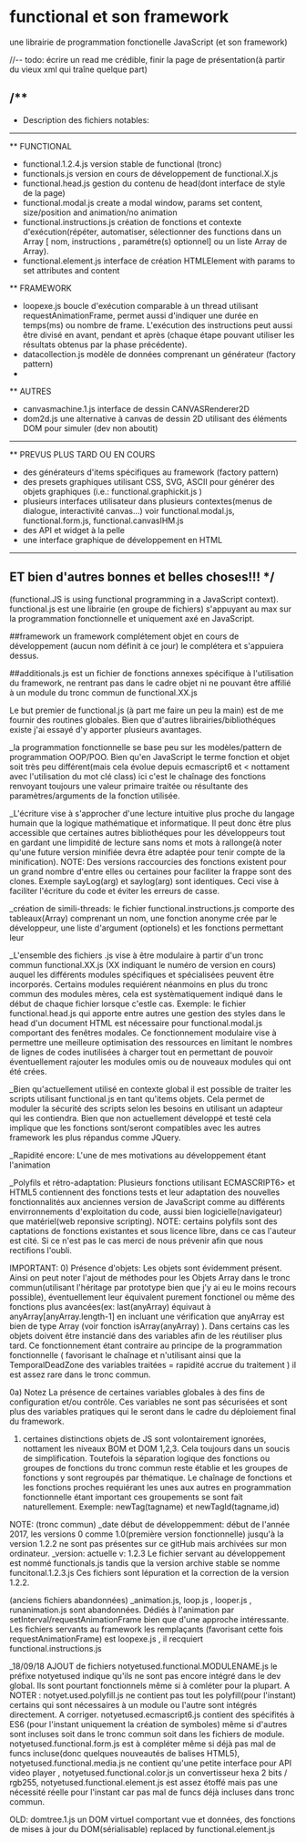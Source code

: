 # functional et son framework
une librairie de programmation fonctionelle JavaScript (et son framework)

//-- todo: écrire un read me crédible, finir la page de présentation(à partir du vieux xml qui traîne quelque part)

/**
-----------------------------------------------------------------------------------------------------------------
* Description des fichiers notables:
-----------------------------------------------------------------------------------------------------------------
**  FUNCTIONAL
* functional.1.2.4.js version stable de functional (tronc)
* functionals.js version en cours de développement de functional.X.js
* functional.head.js gestion du contenu de head(dont interface de style de la page)
* functional.modal.js create a modal window, params set content, size/position and animation/no animation
* functional.instructions.js création de fonctions et contexte d'exécution(répéter, automatiser, sélectionner des functions dans un Array [ nom, instructions , paramétre(s) optionnel] ou un liste Array de Array).
* functional.element.js interface de création HTMLElement with params to set attributes and content

** FRAMEWORK
* loopexe.js boucle d'exécution comparable à un thread utilisant requestAnimationFrame, permet aussi d'indiquer une durée en temps(ms) ou nombre de frame. L'exécution des instructions peut aussi être divisé en avant, pendant et après (chaque étape pouvant utiliser les résultats obtenus par la phase précédente).
* datacollection.js modèle de données comprenant un générateur (factory pattern)
*

** AUTRES
* canvasmachine.1.js interface de dessin CANVASRenderer2D
* dom2d.js une alternative à canvas de dessin 2D utilisant des éléments DOM pour simuler (dev non aboutit)
-----------------------------------------------------------------------------------------------------------------

** PREVUS PLUS TARD OU EN COURS
* des générateurs d'items spécifiques au framework (factory pattern) 
* des presets graphiques utilisant CSS, SVG, ASCII pour générer des objets graphiques (i.e.: functional.graphickit.js )
* plusieurs interfaces utilisateur dans plusieurs contextes(menus de dialogue, interactivité canvas...) voir functional.modal.js, functional.form.js, functional.canvasIHM.js
* des API et widget à la pelle
* une interface graphique de développement en HTML
-----------------------------------------------------------------------------------------------------------------
ET bien d'autres bonnes et belles choses!!!
*/
-----------------------------------------------------------------------------------------------------------------
(functional.JS is using functional programming in a JavaScript context).
functional.js est une librairie (en groupe de fichiers) s'appuyant au max sur la programmation fonctionnelle et uniquement axé en JavaScript.

##framework un framework complétement objet en cours de développement (aucun nom définit à ce jour) le complétera et s'appuiera dessus.

##additionals.js est un fichier de fonctions annexes spécifique à l'utilisation du framework, ne rentrant pas dans le cadre objet ni ne pouvant être affilié à un module du tronc commun de functional.XX.js


Le but premier de functional.js (à part me faire un peu la main) est de me fournir des routines globales. Bien que d'autres librairies/bibliothéques existe j'ai essayé d'y apporter plusieurs avantages.

_la programmation fonctionnelle se base peu sur les modèles/pattern de programmation OOP/POO. Bien qu'en JavaScript le terme fonction et objet soit très peu différent(mais cela évolue depuis ecmascript6 et < nottament avec l'utilisation du mot clé class) ici c'est le chaînage des fonctions renvoyant toujours une valeur primaire traitée ou résultante des paramètres/arguments de la fonction utilisée.

_L'écriture vise à s'approcher d'une lecture intuitive plus proche du langage humain que la logique mathématique et informatique. Il peut donc être plus accessible que certaines autres bibliothéques pour les développeurs tout en gardant une limpidité de lecture sans noms et mots à rallonge(à noter qu'une future version minifiée devra être adaptée pour tenir compte de la minification). NOTE: Des versions raccourcies des fonctions existent pour un grand nombre d'entre elles ou certaines pour faciliter la frappe sont des clones. Exemple sayLog(arg) et saylog(arg) sont identiques. Ceci vise à faciliter l'écriture du code et éviter les erreurs de casse.

_création de simili-threads: le fichier functional.instructions.js comporte des tableaux(Array) comprenant un nom, une fonction anonyme crée par le développeur, une liste d'argument (optionels) et les fonctions permettant leur 

_L'ensemble des fichiers .js vise à être modulaire à partir d'un tronc commun functional.XX.js (XX indiquant le numéro de version en cours) auquel les différents modules spécifiques et spécialisées peuvent être incorporés. Certains modules requiérent néanmoins en plus du tronc commun des modules mères, cela est systèmatiquement indiqué dans le début de chaque fichier lorsque c'estle cas. Exemple: le fichier functional.head.js qui apporte entre autres une gestion des styles dans le head d'un document HTML est nécessaire pour functional.modal.js comportant des fenêtres modales. Ce fonctionnement modulaire vise à permettre une meilleure optimisation des ressources en limitant le nombres de lignes de codes inutilisées à charger tout en permettant de pouvoir éventuellement rajouter les modules omis ou de nouveaux modules qui ont été crées.

_Bien qu'actuellement utilisé en contexte global il est possible de traiter les scripts utilisant functional.js en tant qu'items objets. Cela permet de moduler la sécurité des scripts selon les besoins en utilisant un adapteur qui les contiendra. Bien que non actuellement développé et testé cela implique que les fonctions sont/seront compatibles avec les autres framework les plus répandus comme JQuery.

_Rapidité encore: L'une de mes motivations au développement étant l'animation

_Polyfils et rétro-adaptation: Plusieurs fonctions utilisant ECMASCRIPT6> et HTML5 contiennent des fonctions tests et leur adaptation des nouvelles fonctionnalités aux anciennes version de JavaScript comme au différents envirronnements d'exploitation du code, aussi bien logicielle(navigateur) que matériel(web reponsive scripting). NOTE: certains polyfils sont des captations de fonctions existantes et sous licence libre, dans ce cas l'auteur est cité. Si ce n'est pas le cas merci de nous prévenir afin que nous rectifions l'oubli.

IMPORTANT:
0) Présence d'objets: Les objets sont évidemment présent. Ainsi on peut noter l'ajout de méthodes pour les Objets Array dans le tronc commun(utilisant l'héritage par prototype bien que j'y ai eu le moins recours possible), éventuellement leur équivalent purement fonctionel ou même des fonctions plus avancées(ex: last(anyArray) équivaut à anyArray[anyArray.length-1] en incluant une vérification que anyArray est bien de type Array (voir fonction isArray(anyArray) ). Dans certains cas les objets doivent être instancié dans des variables afin de les réutiliser plus tard. Ce fonctionnement étant contraire au principe de la programmation fonctionnelle ( favorisant le chaînage et n'utilisant ainsi que la TemporalDeadZone des variables traitées = rapidité accrue du traitement ) il est assez rare dans le tronc commun.

0a) Notez La présence de certaines variables globales à des fins de configuration et/ou contrôle. Ces variables ne sont pas sécurisées et sont plus des variables pratiques qui le seront dans le cadre du déploiement final du framework.

1) certaines distinctions objets de JS sont volontairement ignorées, nottament les niveaux BOM et DOM 1,2,3. Cela toujours dans un soucis de simplification. Toutefois la séparation logique des fonctions ou groupes de fonctions du tronc commun reste établie et les groupes de fonctions y sont regroupés par thématique. Le chaînage de fonctions et les fonctions proches requiérant les unes aux autres en programmation fonctionnelle étant important ces groupements se sont fait naturellement. 
Exemple: newTag(tagname) et newTagId(tagname,id)

NOTE:
(tronc commun) 
_date début de développemment: début de l'année 2017, les versions 0 comme 1.0(première version fonctionnelle) jusqu'à la version 1.2.2 ne sont pas présentes sur ce gitHub mais archivées sur mon ordinateur.
_version:  actuelle  v: 1.2.3 Le fichier servant au développement est nommé functionals.js tandis que la version archive stable se nomme funcitonal.1.2.3.js Ces fichiers sont lépuration et la correction de la version 1.2.2.

(anciens fichiers abandonnées)
_animation.js, loop.js , looper.js , runanimation.js sont abandonnées. Dédiés à l'animation par setInterval/requestAnimationFrame bien que d'une approche intéressante. Les fichiers servants au framework les remplaçants (favorisant cette fois requestAnimationFrame) est loopexe.js , il recquiert functional.instructions.js

_18/09/18 AJOUT de fichiers notyetused.functional.MODULENAME.js le préfixe notyetused indique qu'ils ne sont pas encore intégré dans le dev global. Ils sont pourtant fonctionnels même si à comléter pour la plupart. 
A NOTER : notyet.used.polyfill.js ne contient pas tout les polyfill(pour l'instant) certains qui sont nécessaires à un module ou l'autre sont intégrés directement. A corriger.
  notyetused.ecmascript6.js contient des spécifités à ES6 (pour l'instant uniquement la création de symboles) même si d'autres sont incluses soit dans le tronc commun soit dans les fichiers de module.
 notyetused.functional.form.js est à compléter même si déjà pas mal de funcs incluse(donc quelques nouveautés de balises HTML5), notyetused.functional.media.js ne contient qu'une petite interface pour API video player , notyetused.functional.color.js un convertisseur hexa 2 bits / rgb255, notyetused.functional.element.js est assez étoffé mais pas une nécessité réelle pour l'instant car pas mal de funcs déjà incluses dans tronc commun.
 
 OLD:
  domtree.1.js un DOM virtuel comportant vue et données, des fonctions de mises à jour du DOM(sérialisable) replaced by functional.element.js
